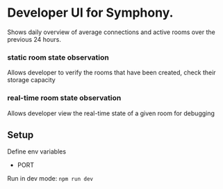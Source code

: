 # Developer UI for Symphony.
Shows daily overview of average connections and active rooms over the previous 24 hours.

### static room state observation
Allows developer to verify the rooms that have been created, check their storage capacity

### real-time room state observation
Allows developer view the real-time state of a given room for debugging

## Setup
Define env variables
  - PORT
  
Run in dev mode: `npm run dev`
